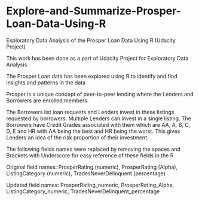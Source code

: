 # Explore-and-Summarize-Prosper-Loan-Data-Using-R
Exploratory Data Analysis of the Prosper Loan Data Using R (Udacity Project)

This work has been done as a part of Udacity Project for Exploratory Data Analysis

The Prosper Loan data has been explored using R to identify and find insights and patterns in the data

Prosper is a unique concept of peer-to-peer lending where the Lenders and Borrowers are enrolled members.

The Borrowers list loan requests and Lenders invest in these listings requested by borrowers. Multiple Lenders can invest in a single listing. The Borrowers
have Credit Grades associated with them which are AA, A, B, C, D, E and HR with AA being the best and HR being the worst. This gives Lenders an idea of the risk proportion of their investment.

The following fields names were replaced by removing the spaces and Brackets with Underscore for easy reference of these fields in the R

Original field names: ProsperRating (numeric), ProsperRating (Alpha), ListingCategory (numeric), TradesNeverDelinquent (percentage)

Updated field names: ProsperRating_numeric, ProsperRating_Alpha, ListingCategory_numeric, TradesNeverDelinquent_percentage

